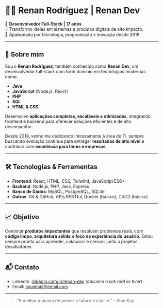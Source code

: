 # 👨‍💻 Renan Rodríguez | Renan Dev

🎯 **Desenvolvedor Full-Stack | 17 anos**  
💡 Transformo ideias em sistemas e produtos digitais de alto impacto.  
📍 Apaixonado por tecnologia, programação e inovação desde 2018.

---

## 🚀 Sobre mim

Sou o **Renan Rodríguez**, também conhecido como **Renan Dev**, um desenvolvedor full-stack com forte domínio em tecnologias modernas como:

- **Java**
- **JavaScript** (Node.js, React)
- **PHP**
- **SQL**
- **HTML & CSS**

Desenvolvo **aplicações completas, escaláveis e otimizadas**, integrando frontend e backend para oferecer soluções eficientes e de alto desempenho.

Desde 2018, venho me dedicando intensamente à área de TI, sempre buscando evolução contínua para entregar **resultados de alto nível** e contribuir com **excelência para times e empresas**.

---

## 🛠️ Tecnologias & Ferramentas

- **Frontend**: React, HTML, CSS, Tailwind, JavaScript ES6+
- **Backend**: Node.js, PHP, Java, Express
- **Banco de Dados**: MySQL, PostgreSQL, SQLite
- **Outros**: Git & GitHub, APIs RESTful, Docker (básico), CI/CD (básico)

---

## 📈 Objetivo

Construir **produtos impactantes** que resolvem problemas reais, com **código limpo**, **arquitetura sólida** e **foco na experiência do usuário**. Estou sempre pronto para aprender, colaborar e crescer junto a projetos desafiadores.

---

## 📬 Contato

- LinkedIn: [linkedin.com/in/renan-dev](https://linkedin.com/in/renan-dev) *(adicione o link real se tiver)*
- Email: [seuemail@email.com](mailto:seuemail@email.com)

---

> “A melhor maneira de prever o futuro é criá-lo.” – Alan Kay

